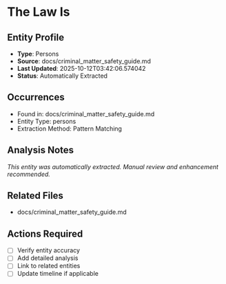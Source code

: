 # The Law Is

## Entity Profile
- **Type**: Persons
- **Source**: docs/criminal_matter_safety_guide.md
- **Last Updated**: 2025-10-12T03:42:06.574042
- **Status**: Automatically Extracted

## Occurrences
- Found in: docs/criminal_matter_safety_guide.md
- Entity Type: persons
- Extraction Method: Pattern Matching

## Analysis Notes
*This entity was automatically extracted. Manual review and enhancement recommended.*

## Related Files
- docs/criminal_matter_safety_guide.md

## Actions Required
- [ ] Verify entity accuracy
- [ ] Add detailed analysis
- [ ] Link to related entities
- [ ] Update timeline if applicable
